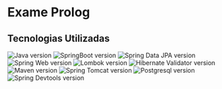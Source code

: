 # Exame Prolog

## Tecnologias Utilizadas

![Java version][java-version]
![SpringBoot version][spring-boot-version]
![Spring Data JPA version][spring-data-jpa-version]
![Spring Web version][spring-web-version]
![Lombok version][lombok-version]
![Hibernate Validator version][hibernate-validator-version]
![Maven version][maven-version]
![Spring Tomcat version][spring-tomcat-version]
![Postgresql version][postgresql-version]
![Spring Devtools version][spring-devtools-version]


[java-version]: https://img.shields.io/badge/java-v11.0.1-orange
[spring-boot-version]: https://img.shields.io/badge/spring--boot-v2.3.4.RELEASE-green
[spring-data-jpa-version]: https://img.shields.io/badge/spring--data--jpa-v2.3.4.RELEASE-green
[spring-web-version]: https://img.shields.io/badge/spring--starter-v2.3.4.RELEASE-green
[spring-devtools-version]: https://img.shields.io/badge/spring--devtools-v2.3.4.RELEASE-green
[spring-tomcat-version]: https://img.shields.io/badge/spring--starter--tomcat-v2.3.4.RELEASE-green
[lombok-version]: https://img.shields.io/badge/lombok-2.3.4.RELEASE-ff6964
[hibernate-validator-version]: https://img.shields.io/badge/hibernate--validator-6.1.5.Final-02730f
[postgresql-version]: https://img.shields.io/badge/postgresql-v13.0-blue
[maven-version]: https://img.shields.io/badge/maven-v3.6.3-orange 
